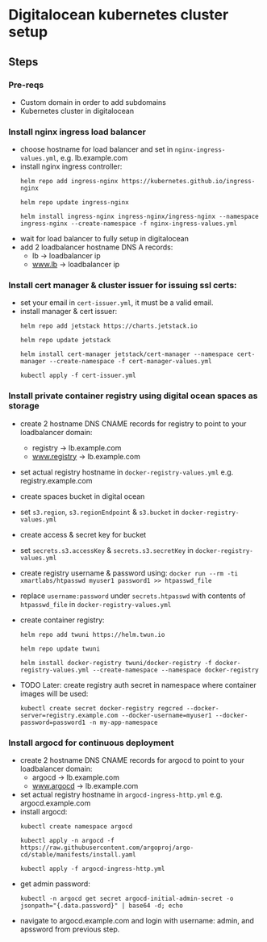 # Digitalocean kubernetes cluster setup

## Steps
### Pre-reqs
- Custom domain in order to add subdomains
- Kubernetes cluster in digitalocean

### Install nginx ingress load balancer
- choose hostname for load balancer and set in `nginx-ingress-values.yml`, e.g. lb.example.com
- install nginx ingress controller:
  ```
  helm repo add ingress-nginx https://kubernetes.github.io/ingress-nginx
  ```
  ```
  helm repo update ingress-nginx
  ```
  ```
  helm install ingress-nginx ingress-nginx/ingress-nginx --namespace ingress-nginx --create-namespace -f nginx-ingress-values.yml
  ```
- wait for load balancer to fully setup in digitalocean
- add 2 loadbalancer hostname DNS A records: 
    - lb -> loadbalancer ip
    - www.lb -> loadbalancer ip

### Install cert manager & cluster issuer for issuing ssl certs:
- set your email in `cert-issuer.yml`, it must be a valid email.
- install manager & cert issuer:
  ```
  helm repo add jetstack https://charts.jetstack.io
  ```
  ```
  helm repo update jetstack
  ```
  ```
  helm install cert-manager jetstack/cert-manager --namespace cert-manager --create-namespace -f cert-manager-values.yml
  ```
  ```
  kubectl apply -f cert-issuer.yml
  ```

### Install private container registry using digital ocean spaces as storage
- create 2 hostname DNS CNAME records for registry to point to your loadbalancer domain: 
    - registry -> lb.example.com
    - www.registry -> lb.example.com
- set actual registry hostname in `docker-registry-values.yml` e.g. registry.example.com
- create spaces bucket in digital ocean
- set `s3.region`, `s3.regionEndpoint` & `s3.bucket` in `docker-registry-values.yml`
- create access & secret key for bucket
- set `secrets.s3.accessKey` & `secrets.s3.secretKey` in `docker-registry-values.yml`
- create registry username & password using: `docker run --rm -ti xmartlabs/htpasswd myuser1 password1 >> htpasswd_file`
- replace `username:password` under `secrets.htpasswd` with contents of `htpasswd_file` in `docker-registry-values.yml`
- create container registry:
  ```
  helm repo add twuni https://helm.twun.io
  ```
  ```
  helm repo update twuni
  ```
  ```
  helm install docker-registry twuni/docker-registry -f docker-registry-values.yml --create-namespace --namespace docker-registry
  ```

- TODO Later: create registry auth secret in namespace where container images will be used:
  ```
  kubectl create secret docker-registry regcred --docker-server=registry.example.com --docker-username=myuser1 --docker-password=password1 -n my-app-namespace
  ```

### Install argocd for continuous deployment

- create 2 hostname DNS CNAME records for argocd to point to your loadbalancer domain: 
    - argocd -> lb.example.com
    - www.argocd -> lb.example.com
- set actual registry hostname in `argocd-ingress-http.yml` e.g. argocd.example.com
- install argocd:
  ```
  kubectl create namespace argocd
  ```
  ```
  kubectl apply -n argocd -f https://raw.githubusercontent.com/argoproj/argo-cd/stable/manifests/install.yaml
  ```
  ```
  kubectl apply -f argocd-ingress-http.yml
  ```
- get admin password: 
  ```
  kubectl -n argocd get secret argocd-initial-admin-secret -o jsonpath="{.data.password}" | base64 -d; echo
  ```
- navigate to argocd.example.com and login with username: admin, and apssword from previous step.